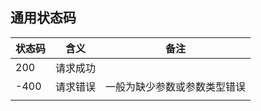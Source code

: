 ## 通用状态码

| 状态码 | 含义     | 备注                         |
| ------ | -------- | ---------------------------- |
| 200    | 请求成功 |                              |
| -400   | 请求错误 | 一般为缺少参数或参数类型错误 |
|        |          |                              |


